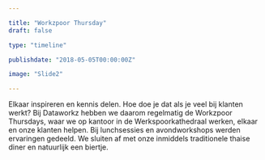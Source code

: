 ```yaml
---

title: "Workzpoor Thursday"
draft: false

type: "timeline"

publishdate: "2018-05-05T00:00:00Z"

image: "Slide2"

---
```


Elkaar inspireren en kennis delen. Hoe doe je dat als je veel bij klanten werkt? Bij Dataworkz hebben we daarom regelmatig de Workzpoor Thursdays, waar we op kantoor in de Werkspoorkathedraal werken, elkaar en onze klanten helpen. Bij lunchsessies en avondworkshops werden ervaringen gedeeld. We sluiten af met onze inmiddels traditionele thaise diner en natuurlijk een biertje.
